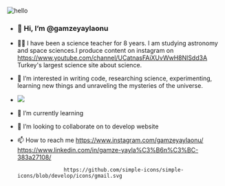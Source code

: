 ![hello](https://github.com/gamzeyaylaonu/gamzeyaylaonu/assets/135466558/f791c6a0-5e45-4b9a-a32c-58eaa8a8143f)


- <h3>👋 Hi, I’m @gamzeyaylaonu </h3>
- 👩‍🔬 I have been a science teacher for 8 years. I am studying astronomy and space sciences.I produce content on instagram on <a href="" > https://www.youtube.com/channel/UCatnasFAiXUvWwH8NlSdd3A </a> Turkey's largest science site about science.
- 👀 I’m interested in writing code, researching science, experimenting, learning new things and unraveling the mysteries of the universe.
- <img src="stylesheet" href="https://cdnjs.cloudflare.com/ajax/libs/font-awesome/6.4.0/css/all.min.css">
- 🌱 I’m currently learning <i class="fa-brands fa-bootstrap"></i>  <i class="fa-brands fa-html5"></i>  <i class="fa-brands fa-css3-alt"></i>  <i class="fa-brands fa-js"></i>  <i class="fa-brands fa-sass"></i>  <i class="fa-brands fa-figma"></i>
- 💞️ I’m looking to collaborate on to develop website
- 📫 How to reach me <i class="fa-brands fa-instagram"></i> <a href=""> https://www.instagram.com/gamzeyaylaonu/ </a>
                     <i class="fa-brands fa-linkedin"></i> <a href=""> https://www.linkedin.com/in/gamze-yayla%C3%B6n%C3%BC-383a27108/ </a>

                     https://github.com/simple-icons/simple-icons/blob/develop/icons/gmail.svg 

